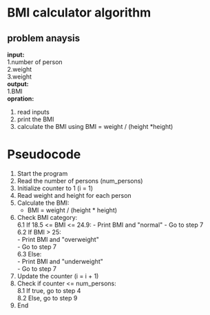 # BMI calculator algorithm
## problem anaysis
**input:** \
1.number of person \
2.weight \
3.weight \
**output:** \
1.BMI \
**opration:**
1. read inputs
2. print the BMI 
3. calculate the BMI using BMI = weight / (height *height) 


# Pseudocode

1. Start the program
2. Read the number of persons (num_persons)
3. Initialize counter to 1 (i = 1)
4. Read weight and height for each person
5. Calculate the BMI:
   - BMI = weight / (height * height)
6. Check BMI category: \
   6.1 If 18.5 <= BMI <= 24.9:
       - Print BMI and "normal"
       - Go to step 7 \
   6.2 If BMI > 25: \
       - Print BMI and "overweight" \
       - Go to step 7 \
   6.3 Else: \
       - Print BMI and "underweight" \
       - Go to step 7
7. Update the counter (i = i + 1)
8. Check if counter <= num_persons: \
   8.1 If true, go to step 4 \
   8.2 Else, go to step 9
9. End
